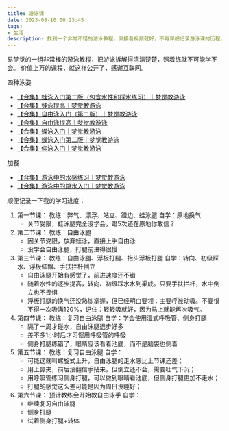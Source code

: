 ```yaml
---
title: 游泳课
date: 2023-08-10 00:23:45
tags:
- 生活
description: 找到一个非常不错的游泳教程，直接看视频就好，不再详细记录游泳课的历程，大致记录下进度就好。
---
```


易梦觉的一组非常棒的游泳教程，把游泳拆解得清清楚楚，照着练就不可能学不会。
价值上万的课程，就这样公开了，感谢互联网。

四种泳姿
- [【合集】蛙泳入门第二版（包含水性和踩水练习）｜梦觉教游泳](https://www.bilibili.com/video/BV1zA411p7TL)
- [【合集】蛙泳提高｜梦觉教游泳](https://www.bilibili.com/video/BV14s411r7tb/)
- [【合集】自由泳入门（第二版）｜梦觉教游泳](https://www.bilibili.com/video/BV1bx411L7sA/)
- [【合集】自由泳提高｜梦觉教游泳](https://www.bilibili.com/video/BV1M5411E7a6/)
- [【合集】蝶泳入门｜梦觉教游泳](https://www.bilibili.com/video/BV1Ux41117y5/)
- [【合集】蝶泳入门第二版｜梦觉教游泳](https://www.bilibili.com/video/BV1qM4y1A7hu/)
- [【合集】仰泳入门｜梦觉教游泳](https://www.bilibili.com/video/BV1Ts411h7r6/)

加餐
- [【合集】游泳中的水感练习｜梦觉教游泳](https://www.bilibili.com/video/BV1Mx411S7Tt/)
- [【合集】游泳中的跳水入门｜梦觉教游泳](https://www.bilibili.com/video/BV1Qx411U7DC/)

顺便记录一下我的学习进度：
1. 第一节课：
    教练：弊气、漂浮、站立、蹬边、蛙泳腿
    自学：原地换气
    - 关节受限，蛙泳腿完全没学会，蹬5次还在原地你敢信？
2. 第二节课：
    教练：自由泳腿
    - 因关节受限，放弃蛙泳，直接上手自由泳
    - 没学会自由泳腿，打腿前进得很慢
3. 第三节课：
    教练：自由泳腿、浮板打腿、抬头浮板打腿
    自学：转向、初级踩水、浮板仰飘、手扶拦杆倒立
    - 自由泳腿开始有感觉了，前进速度还不错
    - 随着水性的逐步提高，转向、初级踩水水到渠成。只要手扶拦杆，水中倒立也不畏惧
    - 浮板打腿的换气还没熟练掌握，但已经明白要领：主要呼被动吸。不要恨不得一次吸满120%，记住：轻轻吸就好，因为马上就能再次吸气。
4. 第四节课：
    教练：复习自由泳腿
    自学：学会使用湿式呼吸管、侧身打腿
    - 隔了一周才碰水，自由泳腿退步好多
    - 差不多1小时后才习惯用呼吸管的呼吸
    - 侧身打腿练错了，眼睛应该看着池底，而不是脑袋也侧着
5. 第五节课：
    教练：复习自由泳腿
    自学：
    - 可能这就叫螺旋式上升，自由泳腿的走水感比上节课还差；
    - 用上鼻夹，前后滚翻信手拈来，但倒立还不会，需要吐气下沉；
    - 用呼吸管练习侧身打腿，可以做到眼睛看池底，但侧身打腿更加不走水；
    - 打腿的感觉这么差可能是因为周日没睡好；
6. 第六节课：
    预计教练会开始教自由泳手
    自学：
    - 继续复习自由泳腿
    - 侧身打腿
    - 试着侧身打腿+转体
